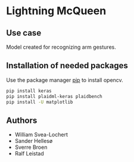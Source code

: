 # Lightning McQueen

## Use case
Model created for recognizing arm gestures.

## Installation of needed packages

Use the package manager [pip](https://pip.pypa.io/en/stable/) to install opencv.

```bash
pip install keras
pip install plaidml-keras plaidbench
pip install -U matplotlib
```


## Authors
- William Svea-Lochert
- Sander Hellesø
- Sverre Broen
- Ralf Leistad

 
